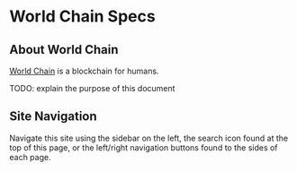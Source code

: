 # World Chain Specs


## About World Chain

[World Chain]() is a blockchain for humans.



TODO: explain the purpose of this document

## Site Navigation

Navigate this site using the sidebar on the left, the search icon found at the top of this page, or the left/right
navigation buttons found to the sides of each page.

